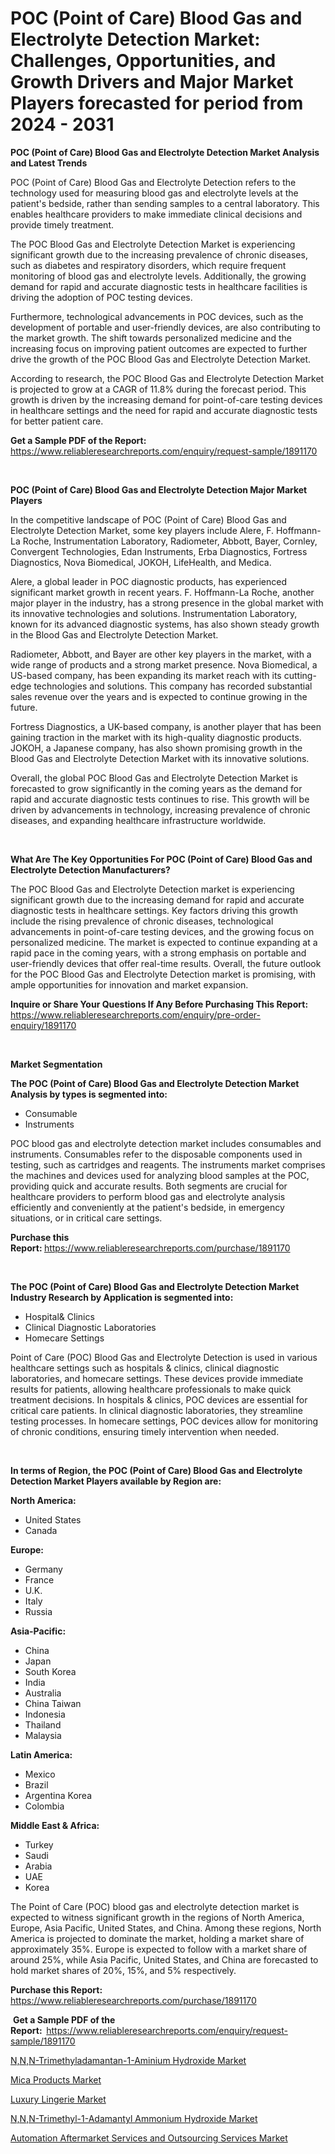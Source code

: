 <p><h1>POC (Point of Care) Blood Gas and Electrolyte Detection Market: Challenges, Opportunities, and Growth Drivers and Major Market Players forecasted for period from 2024 - 2031</h1></p><p><strong>POC (Point of Care) Blood Gas and Electrolyte Detection Market Analysis and Latest Trends</strong></p>
<p><p>POC (Point of Care) Blood Gas and Electrolyte Detection refers to the technology used for measuring blood gas and electrolyte levels at the patient's bedside, rather than sending samples to a central laboratory. This enables healthcare providers to make immediate clinical decisions and provide timely treatment. </p><p>The POC Blood Gas and Electrolyte Detection Market is experiencing significant growth due to the increasing prevalence of chronic diseases, such as diabetes and respiratory disorders, which require frequent monitoring of blood gas and electrolyte levels. Additionally, the growing demand for rapid and accurate diagnostic tests in healthcare facilities is driving the adoption of POC testing devices.</p><p>Furthermore, technological advancements in POC devices, such as the development of portable and user-friendly devices, are also contributing to the market growth. The shift towards personalized medicine and the increasing focus on improving patient outcomes are expected to further drive the growth of the POC Blood Gas and Electrolyte Detection Market.</p><p>According to research, the POC Blood Gas and Electrolyte Detection Market is projected to grow at a CAGR of 11.8% during the forecast period. This growth is driven by the increasing demand for point-of-care testing devices in healthcare settings and the need for rapid and accurate diagnostic tests for better patient care.</p></p>
<p><strong>Get a Sample PDF of the Report:&nbsp;</strong> <a href="https://www.reliableresearchreports.com/enquiry/request-sample/1891170">https://www.reliableresearchreports.com/enquiry/request-sample/1891170</a></p>
<p>&nbsp;</p>
<p><strong>POC (Point of Care) Blood Gas and Electrolyte Detection Major Market Players</strong></p>
<p><p>In the competitive landscape of POC (Point of Care) Blood Gas and Electrolyte Detection Market, some key players include Alere, F. Hoffmann-La Roche, Instrumentation Laboratory, Radiometer, Abbott, Bayer, Cornley, Convergent Technologies, Edan Instruments, Erba Diagnostics, Fortress Diagnostics, Nova Biomedical, JOKOH, LifeHealth, and Medica.</p><p>Alere, a global leader in POC diagnostic products, has experienced significant market growth in recent years. F. Hoffmann-La Roche, another major player in the industry, has a strong presence in the global market with its innovative technologies and solutions. Instrumentation Laboratory, known for its advanced diagnostic systems, has also shown steady growth in the Blood Gas and Electrolyte Detection Market.</p><p>Radiometer, Abbott, and Bayer are other key players in the market, with a wide range of products and a strong market presence. Nova Biomedical, a US-based company, has been expanding its market reach with its cutting-edge technologies and solutions. This company has recorded substantial sales revenue over the years and is expected to continue growing in the future.</p><p>Fortress Diagnostics, a UK-based company, is another player that has been gaining traction in the market with its high-quality diagnostic products. JOKOH, a Japanese company, has also shown promising growth in the Blood Gas and Electrolyte Detection Market with its innovative solutions. </p><p>Overall, the global POC Blood Gas and Electrolyte Detection Market is forecasted to grow significantly in the coming years as the demand for rapid and accurate diagnostic tests continues to rise. This growth will be driven by advancements in technology, increasing prevalence of chronic diseases, and expanding healthcare infrastructure worldwide.</p></p>
<p>&nbsp;</p>
<p><strong>What Are The Key Opportunities For POC (Point of Care) Blood Gas and Electrolyte Detection Manufacturers?</strong></p>
<p><p>The POC Blood Gas and Electrolyte Detection market is experiencing significant growth due to the increasing demand for rapid and accurate diagnostic tests in healthcare settings. Key factors driving this growth include the rising prevalence of chronic diseases, technological advancements in point-of-care testing devices, and the growing focus on personalized medicine. The market is expected to continue expanding at a rapid pace in the coming years, with a strong emphasis on portable and user-friendly devices that offer real-time results. Overall, the future outlook for the POC Blood Gas and Electrolyte Detection market is promising, with ample opportunities for innovation and market expansion.</p></p>
<p><strong>Inquire or Share Your Questions If Any Before Purchasing This Report:</strong> <a href="https://www.reliableresearchreports.com/enquiry/pre-order-enquiry/1891170">https://www.reliableresearchreports.com/enquiry/pre-order-enquiry/1891170</a></p>
<p>&nbsp;</p>
<p><strong>Market Segmentation</strong></p>
<p><strong>The POC (Point of Care) Blood Gas and Electrolyte Detection Market Analysis by types is segmented into:</strong></p>
<p><ul><li>Consumable</li><li>Instruments</li></ul></p>
<p><p>POC blood gas and electrolyte detection market includes consumables and instruments. Consumables refer to the disposable components used in testing, such as cartridges and reagents. The instruments market comprises the machines and devices used for analyzing blood samples at the POC, providing quick and accurate results. Both segments are crucial for healthcare providers to perform blood gas and electrolyte analysis efficiently and conveniently at the patient's bedside, in emergency situations, or in critical care settings.</p></p>
<p><strong>Purchase this Report:&nbsp;</strong><a href="https://www.reliableresearchreports.com/purchase/1891170">https://www.reliableresearchreports.com/purchase/1891170</a></p>
<p>&nbsp;</p>
<p><strong>The POC (Point of Care) Blood Gas and Electrolyte Detection Market Industry Research by Application is segmented into:</strong></p>
<p><ul><li>Hospital& Clinics</li><li>Clinical Diagnostic Laboratories</li><li>Homecare Settings</li></ul></p>
<p><p>Point of Care (POC) Blood Gas and Electrolyte Detection is used in various healthcare settings such as hospitals & clinics, clinical diagnostic laboratories, and homecare settings. These devices provide immediate results for patients, allowing healthcare professionals to make quick treatment decisions. In hospitals & clinics, POC devices are essential for critical care patients. In clinical diagnostic laboratories, they streamline testing processes. In homecare settings, POC devices allow for monitoring of chronic conditions, ensuring timely intervention when needed.</p></p>
<p>&nbsp;</p>
<p><strong>In terms of Region, the POC (Point of Care) Blood Gas and Electrolyte Detection Market Players available by Region are:</strong></p>
<p>
    <p> <strong> North America: </strong>
        <ul>
            <li>United States</li>
            <li>Canada</li>
        </ul>
        </p> 
    <p> <strong> Europe: </strong>
        <ul>
            <li>Germany</li>
            <li>France</li>
            <li>U.K.</li>
            <li>Italy</li>
            <li>Russia</li>
        </ul>
        </p> 
    <p> <strong> Asia-Pacific: </strong>
        <ul>
            <li>China</li>
            <li>Japan</li>
            <li>South Korea</li>
            <li>India</li>
            <li>Australia</li>
            <li>China Taiwan</li>
            <li>Indonesia</li>
            <li>Thailand</li>
            <li>Malaysia</li>
        </ul>
        </p> 
    <p> <strong> Latin America: </strong>
        <ul>
            <li>Mexico</li>
            <li>Brazil</li>
            <li>Argentina Korea</li>
            <li>Colombia</li>
        </ul>
        </p> 
    <p> <strong> Middle East & Africa: </strong>
        <ul>
            <li>Turkey</li>
            <li>Saudi</li>
            <li>Arabia</li>
            <li>UAE</li>
            <li>Korea</li>
        </ul>
    </p>
    </p>
<p><p>The Point of Care (POC) blood gas and electrolyte detection market is expected to witness significant growth in the regions of North America, Europe, Asia Pacific, United States, and China. Among these regions, North America is projected to dominate the market, holding a market share of approximately 35%. Europe is expected to follow with a market share of around 25%, while Asia Pacific, United States, and China are forecasted to hold market shares of 20%, 15%, and 5% respectively.</p></p>
<p><strong>Purchase this Report: </strong><a href="https://www.reliableresearchreports.com/purchase/1891170">https://www.reliableresearchreports.com/purchase/1891170</a></p>
<p>&nbsp;<strong>Get a Sample PDF of the Report:&nbsp;&nbsp;</strong><a href="https://www.reliableresearchreports.com/enquiry/request-sample/1891170">https://www.reliableresearchreports.com/enquiry/request-sample/1891170</a></p>
<p><strong></strong></p>
<p><p><a href="https://zircon-bluebell-299.notion.site/Global-N-N-N-Trimethyladamantan-1-Aminium-Hydroxide-Market-by-Types-Applications-and-Major-Players-397014b694c9484d9512ddf95d45b14c">N,N,N-Trimethyladamantan-1-Aminium Hydroxide Market</a></p><p><a href="https://view.publitas.com/reportprime-1/mica-products-market-size-focuses-on-market-dynamics-in-depth-analysis-and-future-projections-of-its-market-forecasted-for-period-from-2024-to-2031/">Mica Products Market</a></p><p><a href="https://view.publitas.com/reportprime-1/luxury-lingerie-market-research-report-unlocks-analysis-on-the-market-financial-status-market-size-and-market-revenue-upto-2031/">Luxury Lingerie Market</a></p><p><a href="https://natural-crush-b99.notion.site/N-N-N-Trimethyl-1-Adamantyl-Ammonium-Hydroxide-Market-Analysis-Examines-its-Scope-on-Growth-Opportun-33a8e78033604b6098d2c084d67e0dc2">N,N,N-Trimethyl-1-Adamantyl Ammonium Hydroxide Market</a></p><p><a href="https://github.com/julyju69/Market-Research-Report-List-2/blob/main/automation-aftermarket-services-and-outsourcing-services-market.md">Automation Aftermarket Services and Outsourcing Services Market</a></p></p>